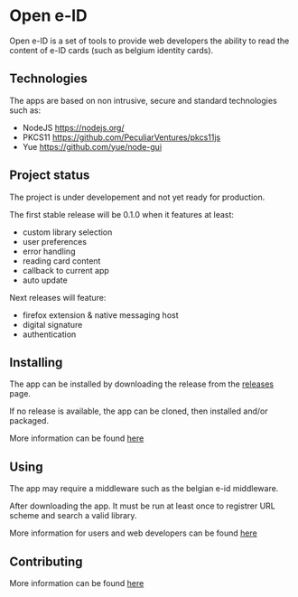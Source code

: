 # Open e-ID

Open e-ID is a set of tools to provide web developers the ability to read the content of e-ID cards (such as belgium identity cards).

## Technologies

The apps are based on non intrusive, secure and standard technologies such as:

* NodeJS https://nodejs.org/
* PKCS11 https://github.com/PeculiarVentures/pkcs11js
* Yue https://github.com/yue/node-gui

## Project status

The project is under developement and not yet ready for production.

The first stable release will be 0.1.0 when it features at least:

* custom library selection
* user preferences
* error handling
* reading card content
* callback to current app
* auto update

Next releases will feature:

* firefox extension & native messaging host
* digital signature
* authentication

## Installing

The app can be installed by downloading the release from the [releases](https://github.com/e-id/e-id/releases) page.

If no release is available, the app can be cloned, then installed and/or packaged.

More information can be found [here](INSTALL.md)

## Using

The app may require a middleware such as the belgian e-id middleware.

After downloading the app. It must be run at least once to registrer URL scheme and search a valid library.

More information for users and web developers can be found [here](USING.md)

## Contributing

More information can be found [here](CONTRIB.md)
